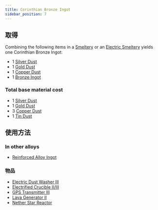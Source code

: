 ```yaml
---
title: Corinthian Bronze Ingot
sidebar_position: 7
---
```


## 取得

Combining the following items in a [Smeltery](Smeltery) or an [Electric Smeltery](Electric-Smeltery) yields one Corinthian Bronze Ingot:

* 1 [Silver Dust](Silver-Dust)
* 1 [Gold Dust](Gold-Dust)
* 1 [Copper Dust](Copper-Dust)
* 1 [Bronze Ingot](Bronze-Ingot)

### Total base material cost

* 1 [Silver Dust](Silver-Dust)
* 1 [Gold Dust](Gold-Dust)
* 3 [Copper Dust](Copper-Dust)
* 1 [Tin Dust](Tin-Dust)

## 使用方法

### In other alloys

* [Reinforced Alloy Ingot](Reinforced-Alloy-Ingot)

### 物品

* [Electric Dust Washer III](Electric-Dust-Washer)
* [Electrified Crucible II/III](Electrified-Crucible)
* [GPS Transmitter III](GPS-Transmitter)
* [Lava Generator II](Lava-Generator)
* [Nether Star Reactor](Reactors)
